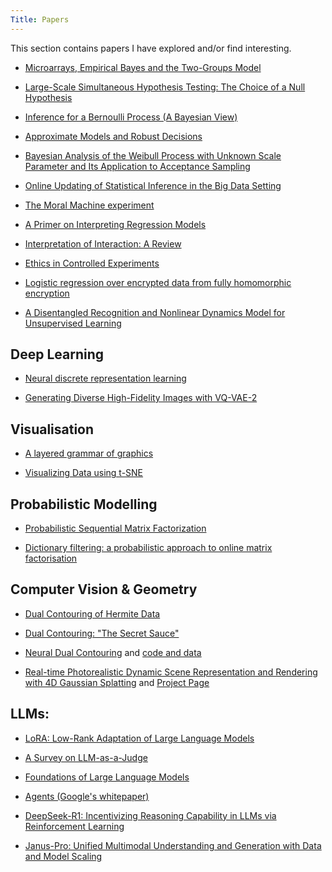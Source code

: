 ```yaml
---
Title: Papers
---
```


This section contains papers I have explored and/or find interesting.

- [Microarrays, Empirical Bayes and the Two-Groups Model](https://projecteuclid.org/journals/statistical-science/volume-23/issue-1/Microarrays-Empirical-Bayes-and-the-Two-Groups-Model/10.1214/07-STS236.full)

- [Large-Scale Simultaneous Hypothesis Testing: The Choice of a Null Hypothesis](https://www.stat.cmu.edu/~jiashun/Teaching/F08STAT756/Lectures/Efron.pdf)

- [Inference for a Bernoulli Process (A Bayesian View)](https://www.jstor.org/stable/2683855)

- [Approximate Models and Robust Decisions](https://www.jstor.org/stable/26408074)

- [Bayesian Analysis of the Weibull Process with Unknown Scale Parameter and Its Application to Acceptance Sampling](https://ieeexplore.ieee.org/document/5217520)

- [Online Updating of Statistical Inference in the Big Data Setting](https://pubmed.ncbi.nlm.nih.gov/28018007/)

- [The Moral Machine experiment](https://www.nature.com/articles/s41586-018-0637-6)

- [A Primer on Interpreting Regression Models](https://www.jstor.org/stable/4495239)

- [Interpretation of Interaction: A Review](https://www.jstor.org/stable/4537441)

- [Ethics in Controlled Experiments](https://www.cambridge.org/core/books/abs/trustworthy-online-controlled-experiments/ethics-in-controlled-experiments/9BE9EE3E28378CED9B95EFA8521038A7)

- [Logistic regression over encrypted data from fully homomorphic encryption](https://bmcmedgenomics.biomedcentral.com/articles/10.1186/s12920-018-0397-z)

- [A Disentangled Recognition and Nonlinear Dynamics Model for Unsupervised Learning](https://arxiv.org/pdf/1710.05741)

## Deep Learning

- [Neural discrete representation learning](https://proceedings.neurips.cc/paper_files/paper/2017/file/7a98af17e63a0ac09ce2e96d03992fbc-Paper.pdf)

- [Generating Diverse High-Fidelity Images with VQ-VAE-2](https://arxiv.org/pdf/1906.00446)

## Visualisation

- [A layered grammar of graphics](https://vita.had.co.nz/papers/layered-grammar.html)

- [Visualizing Data using t-SNE](https://www.jmlr.org/papers/volume9/vandermaaten08a/vandermaaten08a.pdf)

## Probabilistic Modelling

- [Probabilistic Sequential Matrix Factorization](https://arxiv.org/pdf/1910.03906)

- [Dictionary filtering: a probabilistic approach to online matrix factorisation](https://link.springer.com/article/10.1007/s11760-018-1403-9)

## Computer Vision & Geometry

- [Dual Contouring of Hermite Data](https://www.cs.rice.edu/~jwarren/papers/dualcontour.pdf)

- [Dual Contouring: "The Secret Sauce"](https://people.eecs.berkeley.edu/~jrs/meshpapers/SchaeferWarren2.pdf)

- [Neural Dual Contouring](https://arxiv.org/pdf/2202.01999) and [code and data](https://github.com/czq142857/NDC)

- [Real-time Photorealistic Dynamic Scene Representation and Rendering with 4D Gaussian Splatting](https://arxiv.org/pdf/2310.10642) and [Project Page](https://fudan-zvg.github.io/4d-gaussian-splatting/)

## LLMs:

- [LoRA: Low-Rank Adaptation of Large Language Models](https://arxiv.org/pdf/2106.09685)

- [A Survey on LLM-as-a-Judge](https://arxiv.org/pdf/2411.15594)

- [Foundations of Large Language Models](https://arxiv.org/pdf/2501.09223)

- [Agents (Google's whitepaper)](https://www.kaggle.com/whitepaper-agents)

- [DeepSeek-R1: Incentivizing Reasoning Capability in LLMs via Reinforcement Learning](https://arxiv.org/pdf/2501.12948)

- [Janus-Pro: Unified Multimodal Understanding and Generation with Data and Model Scaling](https://github.com/deepseek-ai/Janus/blob/main/janus_pro_tech_report.pdf)
